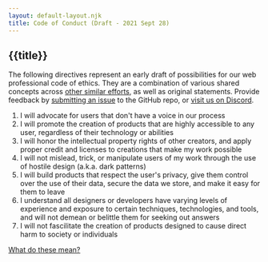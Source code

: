 ```yaml
---
layout: default-layout.njk
title: Code of Conduct (Draft - 2021 Sept 28)
---
```

<section>

# {{title}}

The following directives represent an early draft of possibilities for our web professional code of ethics. They are a combination of various shared concepts across [other similar efforts](https://github.com/DrunkenUX/web-ethics-commitment/blob/main/src/index.md#helpful-resources), as well as original statements. Provide feedback by [submitting an issue](https://github.com/DrunkenUX/web-ethics-commitment/issues) to the GitHub repo, or [visit us on Discord](https://drunkenux.com/discord).

1. I will advocate for users that don't have a voice in our process
2. I will promote the creation of products that are highly accessible to any user, regardless of their technology or abilities
3. I will honor the intellectual property rights of other creators, and apply proper credit and licenses to creations that make my work possible
4. I will not mislead, trick, or manipulate users of my work through the use of hostile design (a.k.a. dark patterns) 
5. I will build products that respect the user's privacy, give them control over the use of their data, secure the data we store, and make it easy for them to leave
6. I understand all designers or developers have varying levels of experience and exposure to certain techniques, technologies, and tools, and will not demean or belittle them for seeking out answers
7. I will not fascilitate the creation of products designed to cause direct harm to society or individuals

[What do these mean?](#)
</section>
